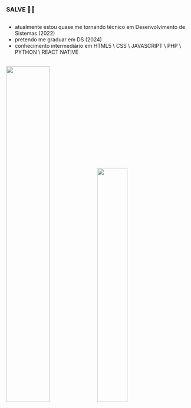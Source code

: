 ### SALVE 🗿🍷

##

- atualmente estou quase me tornando técnico em Desenvolvimento de Sistemas (2022)
- pretendo me graduar em DS (2024)
- conhecimento intermediário em HTML5 \ CSS \ JAVASCRIPT \ PHP \ PYTHON \ REACT NATIVE 


##

<div>

  <!--[![Anurag's GitHub stats](https://github-readme-stats.vercel.app/api?username=murilo-ramalho&show_icons=true&count_private=true&theme=transparent)](https://github.com/anuraghazra/github-readme-stats)
  [![Top Langs](https://github-readme-stats.vercel.app/api/top-langs/?username=murilo-ramalho&layout=compact&theme=transparent)](https://github.com/anuraghazra/github-readme-stats)-->
  
  <img width="48.3%" src="https://github-readme-stats.vercel.app/api?username=murilo-ramalho&show_icons=true&count_private=true&theme=transparent">
  <img width="40.3%" src="https://github-readme-stats.vercel.app/api/top-langs/?username=murilo-ramalho&layout=compact&theme=transparent">
</div>
